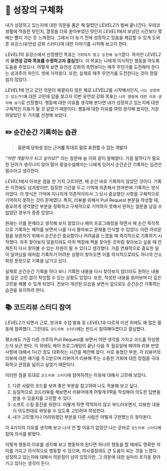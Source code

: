 # 🌱 성장의 구체화

내가 성장하고 있는지에 대한 의문을 품은 채 달렸던 *LEVEL2*가 벌써 끝나간다. 우테코 생활에 적응한 탓인지, 열정을 더욱 쏟아부었던 탓인지 *LEVEL1*에서 보냈던 시간보다 몇 배는 빨리 가는 듯 느껴졌다. 그래서 더 늦기 전에 성장하고 있음을 체감할 수 있게 도와준 유강스(유연성 강화 스터디)에 대한 이야기를 시작해 보고자 한다.

*LEVEL1*의 유강스에서 선정했던 목표는 `기피하지 말고 도전해 보기`였다. 하지만 *LEVEL2*의 **유연성 강화 목표를 수정하고자 결심**했다. 이 목표는 나에게 의식적인 행동을 하도록 도움을 주었으나, 어떻게 보면 유연성 강화의 측면보다는 매주 무언가를 도전해야 한다는 성과주의 마인드 셋에 가까웠다. 또한, 실제로 매주 무언가를 도전한다는 것이 정말 쉽지 않았다.

*LEVEL1*에 안고 갔던 의문이 해결되지 않은 채로 *LEVEL2*를 시작해서인지, `나는 성장하고 있는가?`에 대한 고민에 답을 찾고자 이번 유연성 강화 목표는 `나의 행동에 대한 이유 생각해 보기`로 선정했다. 행동에 대한 이유를 생각해 본다면 내가 성장하고 있는지에 대한 구체적인 지표가 될 것 같았기 때문이다. 행동에 대한 이유를 여럿 생각해 왔지만, 가장 와닿았던 두 가지를 선정해 보았다.

## ✏️ 순간순간 기록하는 습관

> **질문에 당위성 있는 근거를 토대로 말로 표현할 수 있는 개발자**

_"어떤 개발자가 되고 싶어요?"_ 라는 질문에 늘 이와 같이 말해왔다. 가끔 말하다가 필요한 단어가 생각나지 않아 말이 횡설수설해지는 나에게 있어서 순간순간 기록하는 습관은 필수라고 생각한다.

*LEVEL1*에서 아쉬운 점을 한 가지 고르자면, 매 순간 바로 기록하지 않았던 것이다. 기록은 이전에도 남겨왔지만, 일정한 기간을 두고 기억에 의존해서 한꺼번에 기록하는 방식이었다. 이 방식은 기억에 지나치게 의존적이라서 그 당시 중요했던 사항을 구체적으로 기억하지 못하는 것이 문제였다. 특히, 리뷰를 위해서 Pull Request 본문을 작성할 때, 중요하게 생각했던 부분을 정확하고 구체적으로 기억하지 못해서 원하는 질문을 남길 수 없었던 경우가 종종 있었다.

원래는 이를 문제라고 생각해 보지 않았으나 페어 프로그래밍을 하면서 매 순간 즉각적으로 기록하는 페어를 보면서 나를 다시 돌아보고 문제를 인식할 수 있었다. 이런 아쉬운 점을 보완하기 위해서 순간순간 중요함이나 어려움을 느꼈을 때 즉각적으로 기록하기 시작했다. 자주 찾아보지 않을지라도 마치 책장에 책을 꽂아둔 것처럼 찾아보고 싶을 때 언제든지 다시 찾아볼 수 있는 자원이 될 수 있다고 생각했다. 가끔 연쇄적으로 중요한 일이 일어났을 때처럼 기록하기 어려운 상황이 찾아오면 이를 의식적으로라도 하나의 간소화된 문장으로 기록을 남기고 있다.

실제로 순간순간 기록을 하다 보니 기록한 내용을 다시 찾아보지 않더라도 원하는 내용을 깊은 고민 없이 작성할 수 있는 상황도 있었다. 또한, 작성한 내용을 읽어보며 더 깊은 고민을 해볼 수 있게 되었다. 전보다 개선된 모습을 보면서 앞으로도 순간순간 기록하는 습관을 유지하려 한다.

## 📚 코드리뷰 스터디 참여

*LEVEL2*가 되면서 근로, 방과후 수업 발표 등 *LEVEL1*과 다르게 미션 외에도 꽤 많은 활동에 참여했다. 그런데도 `코드리뷰 스터디`에는 반드시 참여해야겠다고 결심했다.

평소에도 가끔 다른 크루의 Pull Request를 보면서 어떤 생각을 가지고 코드를 작성했는지 보곤 한다. 이 외에도 페어 프로그래밍이 끝난 다음 주 월요일에 페어와 리뷰 반영 사항에 대해서 1시간 정도 대화하는 시간을 제안해 왔다. 서로 놓쳤던 부분, 각 리뷰어의 리뷰에 대한 얘기를 주고받으며 리뷰어가 리뷰해 주는 소중한 기회에 대한 장점을 극대화하고 관점을 넓히고 싶었기 때문이다.

이러한 점을 토대로 `코드리뷰 스터디`에 참여하려는 이유에 대해서 고민해 보았다.

1. 다른 사람의 코드를 보며 좋은 부분을 참고하여 나도 적용해 보고 싶다.
2. 실질적으로 코드리뷰를 해보면서 리뷰어에게 어떻게 PR을 작성해야 의도한 답변을 받을 수 있을지를 고민할 수 있다.
3. 소프트 스킬 증진을 위한다. 어떻게 하면 딱딱하지 않고 부드러우면서, 리뷰한 내용이 의도한대로 와닿을 수 있도록 고민하며 작성한다.
4. 내가 고민했거나 어려워했던 부분을 다른 사람은 어떻게 구현했는지 찾아본다.

이 4가지의 이유를 생각해 보고 나서 안 할 이유가 없었던 나는 곧바로 `코드리뷰 스터디`에 참여 의사를 밝혔다.

이렇게 행동의 이유를 생각해 보고 행동하게 된다면 하나의 행동을 할 때에도 명확한 의미를 가지고 의식적으로 행동할 수 있으며, 의사결정에도 큰 도움이 되는 것을 느꼈다. 성장하고 있는지에 대해서 의문점이 남아 있었지만, 그 의문에 대한 실마리 조각을 찾아가고 있다는 생각이 든다.
